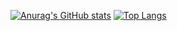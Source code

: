 [![Anurag's GitHub stats](https://github-readme-stats.vercel.app/api?username=jsilll)](https://github.com/jsilll/github-readme-stats&count_private=true&show_icons=true)
[![Top Langs](https://github-readme-stats.vercel.app/api/top-langs/?username=jsilll&langs_count=8&layout=compact)](https://github.com/jsilll/github-readme-stats)
